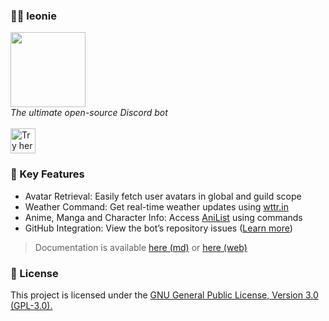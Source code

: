 ### 👧🏻 leonie

<img src="https://github.com/elderguardian/leonie/assets/129489839/815f1398-e6c0-403c-804a-b2e8a8dfb4e9" height="120px">
<br><i>The ultimate open-source Discord bot</i><br><br>

<a href="https://discord.com/api/oauth2/authorize?client_id=1143573089880387624&permissions=0&scope=bot">
    <img 
        src="https://img.shields.io/badge/🚀%20Try%20her%20out-ffffff.svg?style=for-the-badge&labelColor=000000&color=000000"
        alt="Try her out button" height="40px">
</a>

### 🔑 Key Features

- Avatar Retrieval: Easily fetch user avatars in global and guild scope
- Weather Command: Get real-time weather updates using [wttr.in](https://wttr.in/)
- Anime, Manga and Character Info: Access [AniList](https://anilist.co/) using commands
- GitHub Integration: View the bot’s repository
  issues ([Learn more](https://blog.kagerou.dev/Integrating_GitHub_into_Leonie))

> Documentation is available [here (md)](docs/index.md) or [here (web)](https://leonie.kagerou.dev/)

### 📜 License

This project is licensed under the [GNU General Public License, Version 3.0 (GPL-3.0).](./LICENSE)
